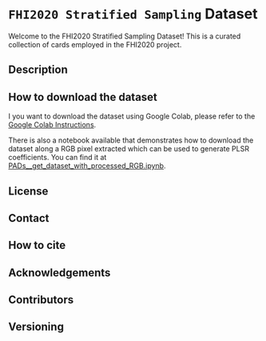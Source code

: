 # `FHI2020 Stratified Sampling` Dataset


Welcome to the FHI2020 Stratified Sampling Dataset! This is a curated collection of cards employed in the FHI2020 project.


## Description
## How to download the dataset 

I you want to download the dataset using Google Colab, please refer to the [Google Colab Instructions](gcolab_instructions/README.md).

There is also a notebook available that demonstrates how to download the dataset along a RGB pixel extracted which can be used to generate PLSR coefficients. You can find it at [PADs__get_dataset_with_processed_RGB.ipynb](../../gcolab_instructions/PADs__get_dataset_with_processed_RGB.ipynb).

## License
## Contact
## How to cite
## Acknowledgements
## Contributors
## Versioning
